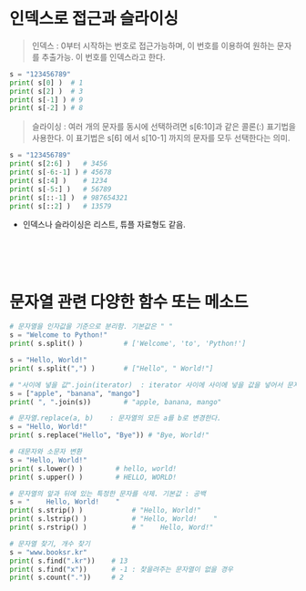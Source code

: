 # 인덱스로 접근과 슬라이싱

> 인덱스 : 0부터 시작하는 번호로 접근가능하며, 이 번호를 이용하여 원하는 문자를 추출가능. 이 번호를 인덱스라고 한다.
```python
s = "123456789"
print( s[0] )  # 1
print( s[2] )  # 3
print( s[-1] ) # 9
print( s[-2] ) # 8
```

> 슬라이싱 : 여러 개의 문자를 동시에 선택하려면 s[6:10]과 같은 콜론(:) 표기법을 사용한다. 이 표기법은 s[6] 에서 s[10-1] 까지의 문자를 모두 선택한다는 의미.
```python
s = "123456789"
print( s[2:6] )   # 3456
print( s[-6:-1] ) # 45678
print( s[:4] )    # 1234
print( s[-5:] )   # 56789
print( s[::-1] )  # 987654321
print( s[::2] )   # 13579
```
* 인덱스나 슬라이싱은 리스트, 튜플 자료형도 같음.

<br/><br/><br/>

# 문자열 관련 다양한 함수 또는 메소드
```python
# 문자열을 인자값을 기준으로 분리함. 기본값은 " "
s = "Welcome to Python!"
print( s.split() )          # ['Welcome', 'to', 'Python!']

s = "Hello, World!"
print( s.split(",") )       # ["Hello", " World!"]

# "사이에 넣을 값".join(iterator)  : iterator 사이에 사이에 넣을 값을 넣어서 문자열로 반환.
s = ["apple", "banana", "mango"]
print( ", ".join(s))        # "apple, banana, mango"

# 문자열.replace(a, b)    : 문자열의 모든 a를 b로 변경한다.
s = "Hello, World!"
print( s.replace("Hello", "Bye")) # "Bye, World!"

# 대문자와 소문자 변환
s = "Hello, World!"
print( s.lower() )        # hello, world!
print( s.upper() )        # HELLO, WORLD!

# 문자열의 앞과 뒤에 있는 특정한 문자를 삭제. 기본값 : 공백
s = "    Hello, World!    "
print( s.strip() )            # "Hello, World!"
print( s.lstrip() )           # "Hello, World!    "
print( s.rstrip() )           # "    Hello, Word!"

# 문자열 찾기, 개수 찾기
s = "www.booksr.kr"
print( s.find(".kr"))    # 13
print( s.find("x"))      # -1 : 찾을려주는 문자열이 없을 경우
print( s.count("."))     # 2
```